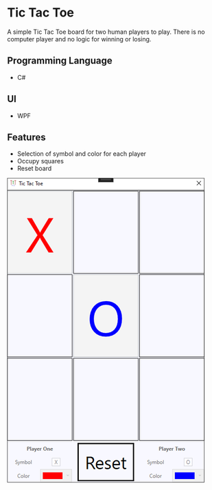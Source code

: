 # Tic Tac Toe
A simple Tic Tac Toe board for two human players to play. There is no computer player and no logic for winning or losing.

## Programming Language
- C#

## UI
- WPF

## Features
- Selection of symbol and color for each player
- Occupy squares
- Reset board

![Tic Tac Toe Board](/README-Images/Board.png)